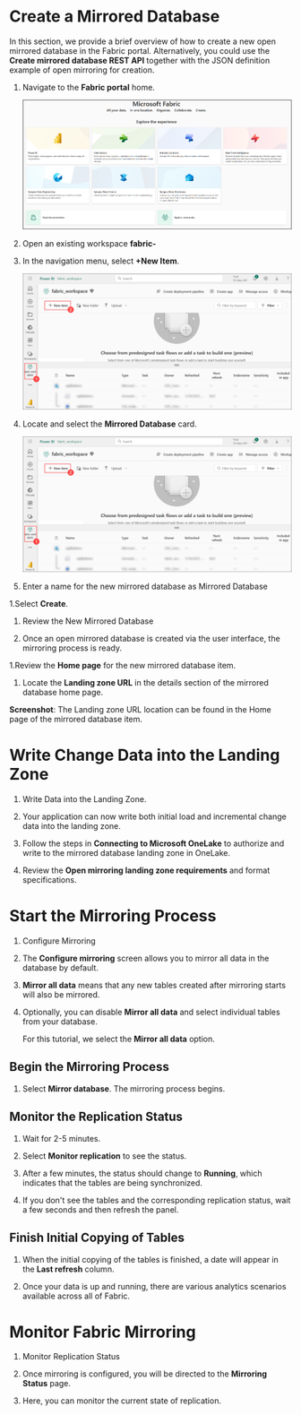 # Create a Mirrored Database

In this section, we provide a brief overview of how to create a new open mirrored database in the Fabric portal. Alternatively, you could use the **Create mirrored database REST API** together with the JSON definition example of open mirroring for creation.

1. Navigate to the **Fabric portal** home.

    ![](../media/Lab-01/image10.png)

2. Open an existing workspace **fabric-<inject key="DeploymentID" enableCopy="false"/>**

3. In the navigation menu, select **+New Item**.

    ![](../media/Lab-01/fabric-new.png)

1. Locate and select the **Mirrored Database** card.

    ![](../media/Lab-01/fabric-new.png)

1. Enter a name for the new mirrored database as Mirrored Database

1.Select **Create**.

1. Review the New Mirrored Database

1. Once an open mirrored database is created via the user interface, the mirroring process is ready.

1.Review the **Home page** for the new mirrored database item.

1. Locate the **Landing zone URL** in the details section of the mirrored database home page.

**Screenshot**: The Landing zone URL location can be found in the Home page of the mirrored database item.

# Write Change Data into the Landing Zone

1. Write Data into the Landing Zone.

1. Your application can now write both initial load and incremental change data into the landing zone.

1. Follow the steps in **Connecting to Microsoft OneLake** to authorize and write to the mirrored database landing zone in OneLake.

1. Review the **Open mirroring landing zone requirements** and format specifications.

# Start the Mirroring Process

1. Configure Mirroring

1. The **Configure mirroring** screen allows you to mirror all data in the database by default.

1. **Mirror all data** means that any new tables created after mirroring starts will also be mirrored.

1. Optionally, you can disable **Mirror all data** and select individual tables from your database.

   For this tutorial, we select the **Mirror all data** option.

## Begin the Mirroring Process
    
1. Select **Mirror database**. The mirroring process begins.

## Monitor the Replication Status

 1. Wait for 2-5 minutes.

 1. Select **Monitor replication** to see the status.

 1. After a few minutes, the status should change to **Running**, which indicates that the tables are being synchronized.

 1. If you don't see the tables and the corresponding replication status, wait a few seconds and then refresh the panel.

  ## Finish Initial Copying of Tables

1. When the initial copying of the tables is finished, a date will appear in the **Last refresh** column.

1. Once your data is up and running, there are various analytics scenarios available across all of Fabric.

# Monitor Fabric Mirroring

1. Monitor Replication Status

2. Once mirroring is configured, you will be directed to the **Mirroring Status** page.

3. Here, you can monitor the current state of replication.
